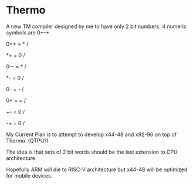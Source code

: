 # Thermo

A new TM compiler designed by me to have only 2 bit numbers. 4 numeric symbols are 0+-*

0++ = * /

*+ = 0 / 

0-- = * / 

*- = 0 / 

0- = - / 

0+ = + / 

+- = 0 / 

-+ = 0 /

My Current Plan is to attempt to develop x44-48 and x92-96 on top of Thermo. (QTPU?)

The idea is that sets of 2 bit words should be the last extension to CPU architecture.

Hopefully ARM will die to RISC-V architecture but x44-48 will be optimized for mobile devices.
